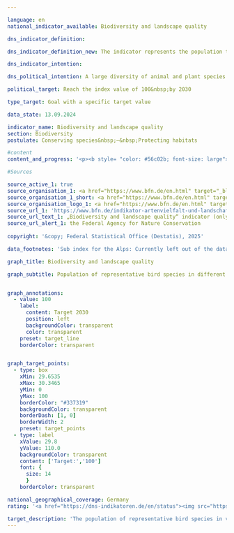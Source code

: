 ```yaml
---

language: en        
national_indicator_available: Biodiversity and landscape quality        

dns_indicator_definition:         

dns_indicator_definition_new: The indicator represents the population trends for 41&nbsp;selected bird species in the form of an index. The indicator summarises the changes in the populations of selected bird species that represent the most important types of land use and landscape in Germany (sub-indicators for farmland, forests, settlements and inland waters).        

dns_indicator_intention:         

dns_political_intention: A large diversity of animal and plant species is an essential prerequisite for an efficient ecosystem and forms an important basis of human life. If the quality of the habitats increases as a result of a reduction in pressures, an improvement in the sustainability of utilisation or the successful implementation of nature conservation measures, this is reflected in increasing numbers of the selected bird species and thus in a positive development of the indicator. As other species besides birds are also linked to a richly structured landscape with intact, sustainably utilised habitats, the indicator also indirectly reflects the development of numerous other species in the landscape and the sustainability of land use.        

political_target: Reach the index value of 100&nbsp;by 2030        

type_target: Goal with a specific target value        

data_state: 13.09.2024        

indicator_name: Biodiversity and landscape quality        
section: Biodiversity        
postulate: Conserving species&nbsp;–&nbsp;Protecting habitats        

#content         
content_and_progress: '<p><b style= "color: #56c02b; font-size: large">15.1&nbsp;Biodiversity and landscape quality</b><br><br>The indicator for biodiversity and landscape quality approximates biodiversity as well as landscape quality by means of population trends of selected bird species. It depicts the population development of 41&nbsp;bird species that are representative of the main landscape and habitat types in Germany. For the sub-indicators "forests", "settlements", and "inland waters", ten species are used respectively, while "agricultural land" is represented by eleven species. The sub-indicators "coasts and seas" (also ten bird species) and "Alps" are additionally presented, as their developments are particularly influenced by specific conservation measures. However, the landscape type "Alps" is currently not depicted due to insufficient data availability.<br><br>Population sizes of the bird species are recorded annually within monitoring programmes conducted by the Dachverband Deutscher Avifaunisten (<abbr title="Federation of German Avifaunists" tabindex="0">DDA</abbr>) in cooperation with the Federal Agency for Nature Conservation (<abbr title="Federal Agency for Nature Conservation" tabindex="0">BfN</abbr>) and are each related to defined target values. These target values for the year 2030&nbsp;were species-specifically defined by an expert panel within a research and development project. Historical reference values for 1970&nbsp;and 1975&nbsp;were reconstructed based on the Red Lists.<br><br>For each sub-indicator, the arithmetic mean of target achievement across the respective ten or eleven species considered is calculated. The overall indicator results from a weighted sum of the sub-indicators, with the weighting factors corresponding to the area shares of the respective main habitat or landscape types (agricultural land: 49&nbsp;%, forests: 29&nbsp;%, settlements: 13&nbsp;%, inland waters: 9&nbsp;%).<br><br>Between 2019&nbsp;and 2022, the indicator was retrospectively reviewed and revised as part of a research and development project of the <abbr title="Federal Agency for Nature Conservation" tabindex="0">BfN</abbr>. Both the target values and the species selection were updated to reflect current conditions. Consequently, the time series were recalculated retrospectively.<br><br>Although the indicator is based on bird species, it indirectly reflects the development of numerous other species as well as the sustainability of land use, since many species depend on intact and sustainably managed habitats.<br><br>The overall indicator value in 1990&nbsp;was significantly below the reconstructed values for 1970&nbsp;and 1975. In the last ten reporting years (2009&nbsp;to 2019), the decline continued: the indicator value decreased from 82.5&nbsp;% of the target value in 2009&nbsp;to 75.3&nbsp;% in 2019. If this trend continues, the politically established target for 2030&nbsp;is unlikely to be achieved.<br><br>The development of the sub-indicators for the different habitat types varied over the same period: the sub-indicator for agricultural land fell from 92.3&nbsp;% in 2009&nbsp;to 69.9&nbsp;% in 2019, while that for inland waters decreased from 84.9&nbsp;% to 79.9&nbsp;%.<br><br>In contrast, the sub-indicators for forests and settlements showed positive trends: the sub-indicator for forests increased from 70.1&nbsp;% (2009) to 80.9&nbsp;% (2019), and that for settlements improved from 72.0&nbsp;% to 80.3&nbsp;% over the same period.<br><br>The sub-indicator for coasts and seas, which is not included in the overall indicator, recorded a decline from 91.3&nbsp;% in 2008&nbsp;to 77.6&nbsp;% in 2018. Data for 2019&nbsp;were not available at the time of publication.</p>'                

#Sources        

source_active_1: true
source_organisation_1: <a href="https://www.bfn.de/en.html" target="_blank" onclick="return confirm_alert('the Federal Agency for Nature Conservation', 'En')">Federal Institute for Research on Building, Urban Affairs and Spatial Development</a>
source_organisation_1_short: <a href="https://www.bfn.de/en.html" target="_blank" onclick="return confirm_alert('the Federal Agency for Nature Conservation', 'En')">Federal Institute for Research on Building, Urban Affairs and Spatial Development</a>
source_organisation_logo_1: <a href="https://www.bfn.de/en.html" target="_blank" onclick="return confirm_alert('the Federal Agency for Nature Conservation', 'En')"><img src="https://dns-indikatoren.de/public/OrgImgEn/bfn.png" alt="Federal Institute for Research on Building, Urban Affairs and Spatial Development" title=" Click here to visit the homepage of the organizationFederal Institute for Research on Building, Urban Affairs and Spatial Development" style="height:60px; width:148px; border:transparent"/></a>
source_url_1: 'https://www.bfn.de/indikator-artenvielfalt-und-landschaftsqualitaet'
source_url_text_1: „Biodiversity and landscape quality“ indicator (only available in German)
source_url_alert_1: the Federal Agency for Nature Conservation
        
copyright: '&copy; Federal Statistical Office (Destatis), 2025'        

data_footnotes: 'Sub index for the Alps: Currently left out of the data set.<br>• Sub index for inland waters and for seas: extrapolated data for single years.'        

graph_title: Biodiversity and landscape quality        

graph_subtitle: Population of representative bird species in different main habitats and landscape types        


graph_annotations:
  - value: 100
    label:
      content: Target 2030
      position: left
      backgroundColor: transparent
      color: transparent
    preset: target_line
    borderColor: transparent        


graph_target_points:
  - type: box
    xMin: 29.6535
    xMax: 30.3465
    yMin: 0
    yMax: 100
    borderColor: "#337319"
    backgroundColor: transparent
    borderDash: [1, 0]
    borderWidth: 2
    preset: target_points
  - type: label
    xValue: 29.8
    yValue: 110.0
    backgroundColor: transparent
    content: ['Target:','100']
    font: {
      size: 14
      }
    borderColor: transparent                

national_geographical_coverage: Germany        
rating: '<a href="https://dns-indikatoren.de/en/status"><img src="https://sdg-indikatoren.de/public/Wettersymbole/Blitz.png" title="In 2019 the distance to the target was constantly high or had increased. Thus, the indicator did not develop in the desired direction." alt="Weathersymbol: Thuder strom"/></a>'        

target_description: 'The population of representative bird species in various main habitat and landscape types is to be increased to at least an index value of 100&nbsp;by 2030.<br><br>Based on the target formulation, indicator 15.1&nbsp;for 2019&nbsp;is assessed as "Thunderstorm" because the indicator values have not developed in the desired direction on average over the last six years.<br><br><u>Note:</u> Due to the calculation methodology of the indicator, the assessment of the target deviates from considering the target value as a target to be achieved annually if the target value was achieved ahead of schedule (as was the case here before 2001).'        
---
```


